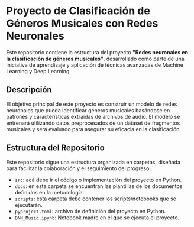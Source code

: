 
# Proyecto de Clasificación de Géneros Musicales con Redes Neuronales

Este repositorio contiene la estructura del proyecto **"Redes neuronales en la clasificación de géneros musicales"**, desarrollado como parte de una iniciativa de aprendizaje y aplicación de técnicas avanzadas de Machine Learning y Deep Learning.

## Descripción

El objetivo principal de este proyecto es construir un modelo de redes neuronales que pueda identificar géneros musicales basándose en patrones y características extraídas de archivos de audio. El modelo se entrenará utilizando datos preprocesados de un dataset de fragmentos musicales y será evaluado para asegurar su eficacia en la clasificación.

## Estructura del Repositorio

Este repositorio sigue una estructura organizada en carpetas, diseñada para facilitar la colaboración y el seguimiento del progreso:


* `src`: acá debe ir el código o implementación del proyecto en Python.
* `docs`: en esta carpeta se encuentran las plantillas de los documentos definidos en la metodología.
* `scripts`: esta carpeta debe contener los scripts/notebooks que se ejecutarán.
* `pyproject.toml`: archivo de definición del proyecto en Python.
* `DNN_Music.ipynb`: Notebook madre en el que se ejecuta el proyecto.